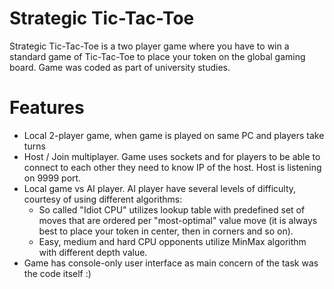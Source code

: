 # Strategic Tic-Tac-Toe
Strategic Tic-Tac-Toe is a two player game where you have to win a standard game of Tic-Tac-Toe to place your token on the global gaming board. Game was coded as part of university studies.

# Features
- Local 2-player game, when game is played on same PC and players take turns
- Host / Join multiplayer. Game uses sockets and for players to be able to connect to each other they need to know IP of the host. Host is listening on 9999 port.
- Local game vs AI player. AI player have several levels of difficulty, courtesy of using different algorithms:
  - So called "Idiot CPU" utilizes lookup table with predefined set of moves that are ordered per "most-optimal" value move (it is always best to place your token in center, then in corners and so on).
  - Easy, medium and hard CPU opponents utilize MinMax algorithm with different depth value.
- Game has console-only user interface as main concern of the task was the code itself :)
